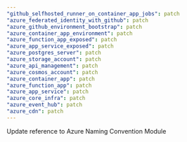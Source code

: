 ```yaml
---
"github_selfhosted_runner_on_container_app_jobs": patch
"azure_federated_identity_with_github": patch
"azure_github_environment_bootstrap": patch
"azure_container_app_environment": patch
"azure_function_app_exposed": patch
"azure_app_service_exposed": patch
"azure_postgres_server": patch
"azure_storage_account": patch
"azure_api_management": patch
"azure_cosmos_account": patch
"azure_container_app": patch
"azure_function_app": patch
"azure_app_service": patch
"azure_core_infra": patch
"azure_event_hub": patch
"azure_cdn": patch
---
```


Update reference to Azure Naming Convention Module

